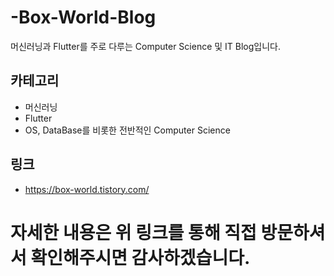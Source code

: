 # -Box-World-Blog
머신러닝과 Flutter를 주로 다루는 Computer Science 및 IT Blog입니다.

## 카테고리
- 머신러닝
- Flutter
- OS, DataBase를 비롯한 전반적인 Computer Science

## 링크
- https://box-world.tistory.com/

# 자세한 내용은 위 링크를 통해 직접 방문하셔서 확인해주시면 감사하겠습니다.
